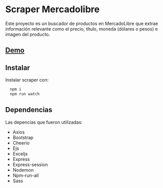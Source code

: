 # Scraper Mercadolibre

Este proyecto es un buscador de productos en MercadoLibre que extrae información relevante como el precio, título, moneda (dólares o pesos) e imagen del producto.

## [Demo](https://scraper-meli-git-main-ezequielsanzzimas-projects.vercel.app/)

## Instalar

Instalar scraper con:

```bash
  npm i
  npm run watch
```
## Dependencias

Las depencias que fueron utilizadas:

- Axios
- Bootstrap
- Cheerio
- Ejs
- Exceljs
- Express
- Express-session
- Nodemon
- Npm-run-all
- Sass
